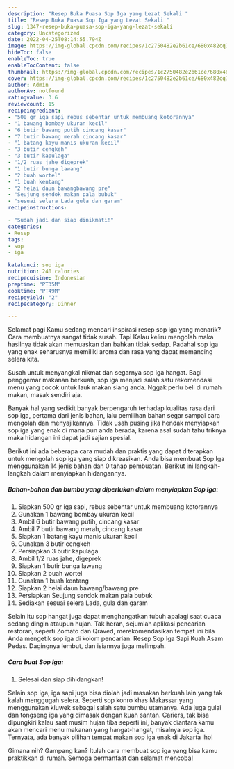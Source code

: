 ```yaml
---
description: "Resep Buka Puasa Sop Iga yang Lezat Sekali "
title: "Resep Buka Puasa Sop Iga yang Lezat Sekali "
slug: 1347-resep-buka-puasa-sop-iga-yang-lezat-sekali
category: Uncategorized
date: 2022-04-25T08:14:55.794Z
image: https://img-global.cpcdn.com/recipes/1c2750482e2b61ce/680x482cq70/sop-iga-foto-resep-utama.jpg
hideToc: false
enableToc: true
enableTocContent: false
thumbnail: https://img-global.cpcdn.com/recipes/1c2750482e2b61ce/680x482cq70/sop-iga-foto-resep-utama.jpg
cover: https://img-global.cpcdn.com/recipes/1c2750482e2b61ce/680x482cq70/sop-iga-foto-resep-utama.jpg
author: Admin
authorAv: notfound
ratingvalue: 3.6
reviewcount: 15
recipeingredient:
- "500 gr iga sapi rebus sebentar untuk membuang kotorannya"
- "1 bawang bombay ukuran kecil"
- "6 butir bawang putih cincang kasar"
- "7 butir bawang merah cincang kasar"
- "1 batang kayu manis ukuran kecil"
- "3 butir cengkeh"
- "3 butir kapulaga"
- "1/2 ruas jahe digeprek"
- "1 butir bunga lawang"
- "2 buah wortel"
- "1 buah kentang"
- "2 helai daun bawangbawang pre"
- "Seujung sendok makan pala bubuk"
- "sesuai selera Lada gula dan garam"
recipeinstructions:

- "Sudah jadi dan siap dinikmati!"
categories:
- Resep
tags:
- sop
- iga

katakunci: sop iga 
nutrition: 240 calories
recipecuisine: Indonesian
preptime: "PT35M"
cooktime: "PT49M"
recipeyield: "2"
recipecategory: Dinner

---
```



Selamat pagi Kamu sedang mencari inspirasi resep sop iga yang menarik? Cara membuatnya sangat tidak susah. Tapi Kalau keliru mengolah maka hasilnya tidak akan memuaskan dan bahkan tidak sedap. Padahal sop iga yang enak seharusnya memiliki aroma dan rasa yang dapat memancing selera kita.


Susah untuk menyangkal nikmat dan segarnya sop iga hangat. Bagi penggemar makanan berkuah, sop iga menjadi salah satu rekomendasi menu yang cocok untuk lauk makan siang anda. Nggak perlu beli di rumah makan, masak sendiri aja.

Banyak hal yang sedikit banyak berpengaruh terhadap kualitas rasa dari sop iga, pertama dari jenis bahan, lalu pemilihan bahan segar sampai cara mengolah dan menyajikannya. Tidak usah pusing jika hendak menyiapkan sop iga yang enak di mana pun anda berada, karena asal sudah tahu triknya maka hidangan ini dapat jadi sajian spesial.


Berikut ini ada beberapa cara mudah dan praktis yang dapat diterapkan untuk mengolah sop iga yang siap dikreasikan. Anda bisa membuat Sop Iga menggunakan 14 jenis bahan dan 0 tahap pembuatan. Berikut ini langkah-langkah dalam menyiapkan hidangannya.

<!--inarticleads1-->

##### Bahan-bahan dan bumbu yang diperlukan dalam menyiapkan Sop Iga:

1. Siapkan 500 gr iga sapi, rebus sebentar untuk membuang kotorannya
1. Gunakan 1 bawang bombay ukuran kecil
1. Ambil 6 butir bawang putih, cincang kasar
1. Ambil 7 butir bawang merah, cincang kasar
1. Siapkan 1 batang kayu manis ukuran kecil
1. Gunakan 3 butir cengkeh
1. Persiapkan 3 butir kapulaga
1. Ambil 1/2 ruas jahe, digeprek
1. Siapkan 1 butir bunga lawang
1. Siapkan 2 buah wortel
1. Gunakan 1 buah kentang
1. Siapkan 2 helai daun bawang/bawang pre
1. Persiapkan Seujung sendok makan pala bubuk
1. Sediakan sesuai selera Lada, gula dan garam


Selain itu sop hangat juga dapat menghangatkan tubuh apalagi saat cuaca sedang dingin ataupun hujan. Tak heran, sejumlah aplikasi pencarian restoran, seperti Zomato dan Qraved, merekomendasikan tempat ini bila Anda mengetik sop iga di kolom pencarian. Resep Sop Iga Sapi Kuah Asam Pedas. Dagingnya lembut, dan isiannya juga melimpah. 

<!--inarticleads2-->

##### Cara buat Sop Iga:


1. Selesai dan siap dihidangkan!

Selain sop iga, iga sapi juga bisa diolah jadi masakan berkuah lain yang tak kalah menggugah selera. Seperti sop konro khas Makassar yang menggunakan kluwek sebagai salah satu bumbu utamanya. Ada juga gulai dan tongseng iga yang dimasak dengan kuah santan. Cariers, tak bisa dipungkiri kalau saat musim hujan tiba seperti ini, banyak diantara kamu akan mencari menu makanan yang hangat-hangat, misalnya sop iga. Ternyata, ada banyak pilihan tempat makan sop iga enak di Jakarta lho! 

Gimana nih? Gampang kan? Itulah cara membuat sop iga yang bisa kamu praktikkan di rumah. Semoga bermanfaat dan selamat mencoba!
